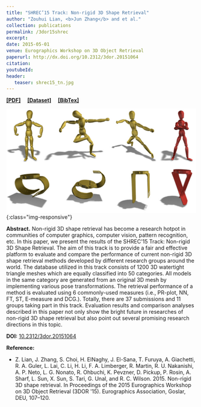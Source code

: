 ```yaml
---
title: "SHREC’15 Track: Non-rigid 3D Shape Retrieval"
author: "Zouhui Lian, <b>Jun Zhang</b> and et al."
collection: publications
permalink: /3dor15shrec
excerpt: 
date: 2015-05-01
venue: Eurographics Workshop on 3D Object Retrieval
paperurl: http://dx.doi.org/10.2312/3dor.20151064
citation: 
youtubeId: 
header:
   teaser: shrec15_tn.jpg
---
```


<a href="http://halajun.github.io/files/3dor15lian.pdf" target="_blank"><b>[PDF]</b></a>&emsp;
<a href="http://www.icst.pku.edu.cn/zlian/representa/3d15/index.htm" target="_blank"><b>[Dataset]</b></a>&emsp;
<a href="https://halajun.github.io/files/lian15nonrigid.txt" target="_blank"><b>[BibTex]</b></a>

![Kernel_pic](/images/banners/shrec15.png){:class="img-responsive"}

<b>Abstract.</b> Non-rigid 3D shape retrieval has become a research hotpot in communities of computer graphics, computer vision, pattern recognition, etc. In this paper, we present the results of the SHREC'15 Track: Non-rigid 3D Shape Retrieval. The aim of this track is to provide a fair and effective platform to evaluate and compare the performance of current non-rigid 3D shape retrieval methods developed by different research groups around the world. The database utilized in this track consists of 1200 3D watertight triangle meshes which are equally classified into 50 categories. All models in the same category are generated from an original 3D mesh by implementing various pose transformations. The retrieval performance of a method is evaluated using 6 commonly-used measures (i.e., PR-plot, NN, FT, ST, E-measure and DCG.). Totally, there are 37 submissions and 11 groups taking part in this track. Evaluation results and comparison analyses described in this paper not only show the bright future in researches of non-rigid 3D shape retrieval but also point out several promising research directions in this topic.

**DOI:** <a href="https://doi.org/10.2312/3dor.20151064" target="_blank">10.2312/3dor.20151064</a>

<b>Reference:</b>
* Z. Lian, J. Zhang, S. Choi, H. ElNaghy, J. El-Sana, T. Furuya, A. Giachetti, R. A. Guler, L. Lai, C. Li, H. Li, F. A. Limberger, R. Martin, R. U. Nakanishi, A. P. Neto, L. G. Nonato, R. Ohbuchi, K. Pevzner, D. Pickup, P. Rosin, A. Sharf, L. Sun, X. Sun, S. Tari, G. Unal, and R. C. Wilson. 2015. Non-rigid 3D shape retrieval. In Proceedings of the 2015 Eurographics Workshop on 3D Object Retrieval (3DOR '15). Eurographics Association, Goslar, DEU, 107–120.
